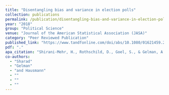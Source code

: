 ```yaml
---
title: "Disentangling bias and variance in election polls"
collection: publications
permalink: /publication/disentangling-bias-and-variance-in-election-polls
year: "2018"
group: "Political Science"
venue: "Journal of the American Statistical Association (JASA)"
category: "Peer Reviewed Publication"
published_link: "https://www.tandfonline.com/doi/abs/10.1080/01621459.2018.1448823"
pdf: "."
apa_citation: "Shirani-Mehr, H., Rothschild, D., Goel, S., & Gelman, A. (2018). Disentangling Bias and Variance in Election Polls. Journal of the American Statistical Association, 113(522), 607-614. https://doi.org/10.1080/01621459.2018.1448823"
co-authors:
  - "Sharad"
  - "Gelman"
  - "and Hausmann"
  - ""
  - ""
  - ""
---
```

